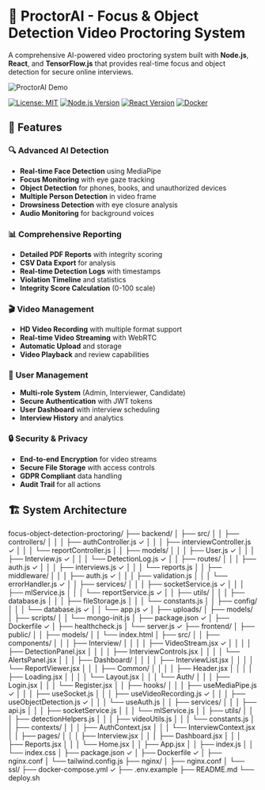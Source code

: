 # 🎥 ProctorAI - Focus & Object Detection Video Proctoring System

A comprehensive AI-powered video proctoring system built with **Node.js**, **React**, and **TensorFlow.js** that provides real-time focus and object detection for secure online interviews.

![ProctorAI Demo](https://via.placeholder.com/800x400/2563eb/ffffff?text=ProctorAI+Dashboard)

[![License: MIT](https://img.shields.io/badge/License-MIT-yellow.svg)](https://opensource.org/licenses/MIT)
[![Node.js Version](https://img.shields.io/badge/node-%3E%3D%2018.0.0-brightgreen)](https://nodejs.org/)
[![React Version](https://img.shields.io/badge/react-%5E18.2.0-blue)](https://reactjs.org/)
[![Docker](https://img.shields.io/badge/docker-supported-blue)](https://www.docker.com/)

## 🌟 Features

### 🔍 **Advanced AI Detection**

- **Real-time Face Detection** using MediaPipe
- **Focus Monitoring** with eye gaze tracking
- **Object Detection** for phones, books, and unauthorized devices
- **Multiple Person Detection** in video frame
- **Drowsiness Detection** with eye closure analysis
- **Audio Monitoring** for background voices

### 📊 **Comprehensive Reporting**

- **Detailed PDF Reports** with integrity scoring
- **CSV Data Export** for analysis
- **Real-time Detection Logs** with timestamps
- **Violation Timeline** and statistics
- **Integrity Score Calculation** (0-100 scale)

### 🎬 **Video Management**

- **HD Video Recording** with multiple format support
- **Real-time Video Streaming** with WebRTC
- **Automatic Upload** and storage
- **Video Playback** and review capabilities

### 👥 **User Management**

- **Multi-role System** (Admin, Interviewer, Candidate)
- **Secure Authentication** with JWT tokens
- **User Dashboard** with interview scheduling
- **Interview History** and analytics

### 🔒 **Security & Privacy**

- **End-to-end Encryption** for video streams
- **Secure File Storage** with access controls
- **GDPR Compliant** data handling
- **Audit Trail** for all actions

## 🏗️ System Architecture


focus-object-detection-proctoring/
├── backend/
│   ├── src/
│   │   ├── controllers/
│   │   │   ├── authController.js ✓
│   │   │   ├── interviewController.js ✓
│   │   │   └── reportController.js
│   │   ├── models/
│   │   │   ├── User.js ✓
│   │   │   ├── Interview.js ✓
│   │   │   └── DetectionLog.js ✓
│   │   ├── routes/
│   │   │   ├── auth.js ✓
│   │   │   ├── interviews.js ✓
│   │   │   └── reports.js
│   │   ├── middleware/
│   │   │   ├── auth.js ✓
│   │   │   ├── validation.js
│   │   │   └── errorHandler.js ✓
│   │   ├── services/
│   │   │   ├── socketService.js ✓
│   │   │   ├── mlService.js
│   │   │   └── reportService.js ✓
│   │   ├── utils/
│   │   │   ├── database.js
│   │   │   ├── fileStorage.js
│   │   │   └── constants.js
│   │   ├── config/
│   │   │   └── database.js ✓
│   │   └── app.js ✓
│   ├── uploads/
│   ├── models/
│   ├── scripts/
│   │   └── mongo-init.js
│   ├── package.json ✓
│   ├── Dockerfile ✓
│   ├── healthcheck.js
│   └── server.js ✓
├── frontend/
│   ├── public/
│   │   ├── models/
│   │   └── index.html
│   ├── src/
│   │   ├── components/
│   │   │   ├── Interview/
│   │   │   │   ├── VideoStream.jsx ✓
│   │   │   │   ├── DetectionPanel.jsx
│   │   │   │   ├── InterviewControls.jsx
│   │   │   │   └── AlertsPanel.jsx
│   │   │   ├── Dashboard/
│   │   │   │   ├── InterviewList.jsx
│   │   │   │   └── ReportViewer.jsx
│   │   │   ├── Common/
│   │   │   │   ├── Header.jsx
│   │   │   │   ├── Loading.jsx
│   │   │   │   └── Layout.jsx
│   │   │   └── Auth/
│   │   │       ├── Login.jsx
│   │   │       └── Register.jsx
│   │   ├── hooks/
│   │   │   ├── useMediaPipe.js ✓
│   │   │   ├── useSocket.js
│   │   │   ├── useVideoRecording.js ✓
│   │   │   ├── useObjectDetection.js ✓
│   │   │   └── useAuth.js
│   │   ├── services/
│   │   │   ├── api.js
│   │   │   ├── socketService.js
│   │   │   └── mlService.js
│   │   ├── utils/
│   │   │   ├── detectionHelpers.js
│   │   │   ├── videoUtils.js
│   │   │   └── constants.js
│   │   ├── contexts/
│   │   │   ├── AuthContext.jsx
│   │   │   └── InterviewContext.jsx
│   │   ├── pages/
│   │   │   ├── Interview.jsx
│   │   │   ├── Dashboard.jsx
│   │   │   ├── Reports.jsx
│   │   │   └── Home.jsx
│   │   ├── App.jsx
│   │   ├── index.js
│   │   └── index.css
│   ├── package.json ✓
│   ├── Dockerfile ✓
│   ├── nginx.conf
│   └── tailwind.config.js
├── nginx/
│   ├── nginx.conf
│   └── ssl/
├── docker-compose.yml ✓
├── .env.example
├── README.md
└── deploy.sh
